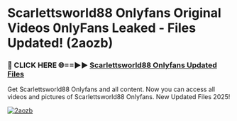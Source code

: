 # Scarlettsworld88 Onlyfans Original Videos 0nlyFans Leaked - Files Updated! (2aozb)

<h3>🔴 CLICK HERE 🌐==►► <a href="https://tinyurl.com/ehrbuxhb" rel="nofollow">Scarlettsworld88 Onlyfans Updated Files</a></h3>

Get Scarlettsworld88 Onlyfans and all content. Now you can access all videos and pictures of Scarlettsworld88 Onlyfans. New Updated Files 2025!

[![2aozb](https://i.imgur.com/lVYEuWS.gif)](https://tinyurl.com/ehrbuxhb)
